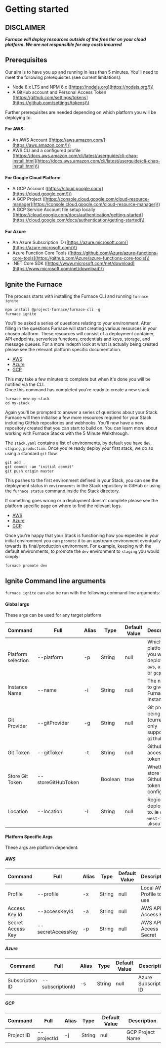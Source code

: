 # Getting started

## DISCLAIMER 

***Furnace will deploy resources outside of the free tier on your cloud platform.  We are not responsible for any costs incurred***


## Prerequisites

Our aim is to have you up and running in less than 5 minutes. You'll need to meet the following prerequisites \(see current limitations\):

* Node 8.x LTS and NPM 6.x \([https://nodejs.org](https://nodejs.org/)\)
* A GitHub account and Personal Access Token \([https://github.com/settings/tokens](https://github.com/settings/tokens)\)

Further prerequisites are needed depending on which platform you will be deploying to.

#### For AWS: 
* An AWS Account \([https://aws.amazon.com/](https://aws.amazon.com/)\)
* AWS CLI and a configured profile \([https://docs.aws.amazon.com/cli/latest/userguide/cli-chap-install.html](https://docs.aws.amazon.com/cli/latest/userguide/cli-chap-install.html)\)

#### For Google Cloud Platform 
* A GCP Account \([https://cloud.google.com/](https://cloud.google.com/)\)
* A GCP Project \([https://console.cloud.google.com/cloud-resource-manager](https://console.cloud.google.com/cloud-resource-manager)\)
* A GCP Service Account file setup locally \([https://cloud.google.com/docs/authentication/getting-started](https://cloud.google.com/docs/authentication/getting-started)\)

#### For Azure 
* An Azure Subscription ID \([https://azure.microsoft.com/](https://azure.microsoft.com/)\)
* Azure Function Core Tools \([https://github.com/Azure/azure-functions-core-tools](https://github.com/Azure/azure-functions-core-tools)\)
* .NET Core SDK \([https://www.microsoft.com/net/download](https://www.microsoft.com/net/download)\)


## Ignite the Furnace
The process starts with installing the Furnace CLI and running `furnace ignite`

```text
npm install @project-furnace/furnace-cli -g
furnace ignite
```

You'll be asked a series of questions relating to your environment. After filling in the questions Furnace will start creating various resources in your chosen platform.
These resources will consist of a deployment container, API endpoints, serverless functions, credentials and keys, storage, and message queues. 
For a more indepth look at what is actually being created please see the relevant platform specific documentation.

- [AWS](./system-architecture/aws-overview.md)
- [Azure](./system-architecture/azure-overview.md)
- [GCP](./system-architecture/gcp-overview.md)

This may take a few minutes to complete but when it's done you will be notified via the CLI.    
Once this command has completed you're ready to create a new stack.

```text
furnace new my-stack
cd my-stack
```

Again you'll be prompted to answer a series of questions about your Stack.  Furnace will then initialise a few more resources 
required for your Stack including GitHub repositories and webhooks.  You'll now have a new repository created that 
you can start to build on. You can learn more about working with Furnace Stacks with the 5 Minute Walkthrough.

The `stack.yaml` contains a list of environments, by default you have `dev`, `staging`, `production`. 
Once you're ready deploy your first stack, we do so using a standard `git` flow.

```text
git add .
git commit -am "initial commit"
git push origin master
```

This pushes to the first environment defined in your Stack, you can see the deployment status in `environments` 
in the Stack repository in GitHub or using the `furnace status` command inside the Stack directory.  

If something goes wrong or a deployment doesn't complete please see the platform specific page on where to find the relevant logs.

- [AWS](./system-architecture/aws-overview.md#log-locations)
- [Azure](./system-architecture/azure-overview.md#log-locations)
- [GCP](./system-architecture/gcp-overview.md#log-locations)

Once you're happy that your Stack is functioning how you expected in your initial environment you can `promote` 
it to an upstream environment eventually towards its final/production environment. For example, keeping with the 
default environments, to promote the `dev` environment to `staging` you would simply:

```text
furnace promote dev
```

## Ignite Command line arguments

`furnace ignite` can also be run with the following command line arguments:

#### Global args

These args can be used for any target platform

| Command  | Full  | Alias   | Type   | Default Value   | Description |
|---|---|---|---|---|---|
| Platform selection  | --platform   | -p   | String   | null | Which platform you will deploy to `aws`, `azure` or `gcp` |
| Instance Name  | --name  | -i  | String  | null | The name to give your Furnace Instance |
| Git Provider  | --gitProvider  | -g   | String  | null | Git provider being used (currently only supporting `github`) |
| Git Token | --gitToken | -t | String | null | Github access token |
| Store Git Token | --storeGitHubToken | | Boolean | true | Whether to store the Github token in the config |
| Location | --location| -l | String | null | Region deploying to. ie `us-west-1` or `uksouth` |

#### Platform Specific Args

These args are platform dependent: 

##### AWS
| Command  | Full  | Alias   | Type   | Default Value   | Description |
|---|---|---|---|---|---|
| Profile | --profile | -x | String | null | Local AWS Profile to use |
| Access Key Id | --accessKeyId | -a | String | null | AWS API Access Key |
| Secret Access Key | --secretAccessKey | -p | String | null| AWS API Access Secret |

##### Azure
| Command  | Full  | Alias   | Type   | Default Value   | Description |
|---|---|---|---|---|---|
| Subscription ID| --subscriptionId|-s|String|null| Azure Subscription ID |

##### GCP
| Command  | Full  | Alias   | Type   | Default Value   | Description |
|---|---|---|---|---|---|
| Project ID| --projectId|-j|String|null| GCP Project Name|
